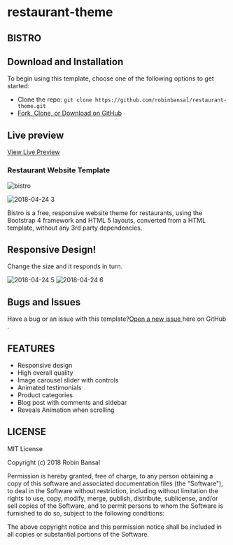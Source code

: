 # restaurant-theme

## BISTRO

## Download and Installation

To begin using this template, choose one of the following options to get started:
- Clone the repo: `git clone https://github.com/robinbansal/restaurant-theme.git`
- [Fork, Clone, or Download on GitHub](https://github.com/robinbansal/restaurant-theme)

## Live preview
 [View Live Preview](https://robinbansal.github.io/restau_theme/)
### Restaurant Website Template

![bistro](https://user-images.githubusercontent.com/26331958/39125318-2abfa316-471c-11e8-9368-505ad1a59789.png)

![2018-04-24 3](https://user-images.githubusercontent.com/26331958/39189456-eae38a9e-47ef-11e8-8a9e-6cc320198453.png)

Bistro is a free, responsive website theme for restaurants, using the Bootstrap 4 framework and HTML 5 layouts, converted from a HTML template, without any 3rd party dependencies.

## Responsive Design!

Change the size and it responds in turn.

![2018-04-24 5](https://user-images.githubusercontent.com/26331958/39194487-7f07a5ec-47fb-11e8-8d36-69850d1f1285.png)     ![2018-04-24 6](https://user-images.githubusercontent.com/26331958/39194518-8f32cc94-47fb-11e8-9076-d9701ab98d6a.png)                                                 




## Bugs and Issues
 Have a bug or an issue with this template?[Open a new issue ](https://github.com/robinbansal/restaurant-theme/issues/new) here on GitHub .

## FEATURES
 - Responsive design
 - High overall quality
 - Image carousel slider with controls
 - Animated testimonials
 - Product categories
 - Blog post with comments and sidebar
 - Reveals Animation when scrolling

## LICENSE 
  
  MIT License

Copyright (c) 2018 Robin Bansal

Permission is hereby granted, free of charge, to any person obtaining a copy
of this software and associated documentation files (the "Software"), to deal
in the Software without restriction, including without limitation the rights
to use, copy, modify, merge, publish, distribute, sublicense, and/or sell
copies of the Software, and to permit persons to whom the Software is
furnished to do so, subject to the following conditions:

The above copyright notice and this permission notice shall be included in all
copies or substantial portions of the Software.

